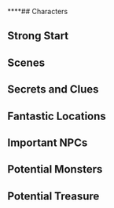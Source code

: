 ****## Characters  

  
## Strong Start  


## Scenes  


## Secrets and Clues  


## Fantastic Locations  


## Important NPCs  


## Potential Monsters  


## Potential Treasure  
